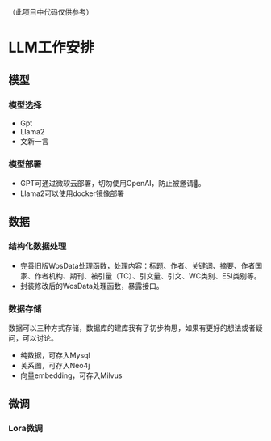 （此项目中代码仅供参考）
# LLM工作安排
## 模型
### 模型选择
* Gpt
* Llama2
* 文新一言
### 模型部署
* GPT可通过微软云部署，切勿使用OpenAI，防止被邀请🍵。
* Llama2可以使用docker镜像部署

## 数据
### 结构化数据处理
* 完善旧版WosData处理函数，处理内容：标题、作者、关键词、摘要、作者国家、作者机构、期刊、被引量（TC）、引文量、引文、WC类别、ESI类别等。
* 封装修改后的WosData处理函数，暴露接口。

### 数据存储
数据可以三种方式存储，数据库的建库我有了初步构思，如果有更好的想法或者疑问，可以讨论。
* 纯数据，可存入Mysql
* 关系图，可存入Neo4j
* 向量embedding，可存入Milvus

## 微调
### Lora微调